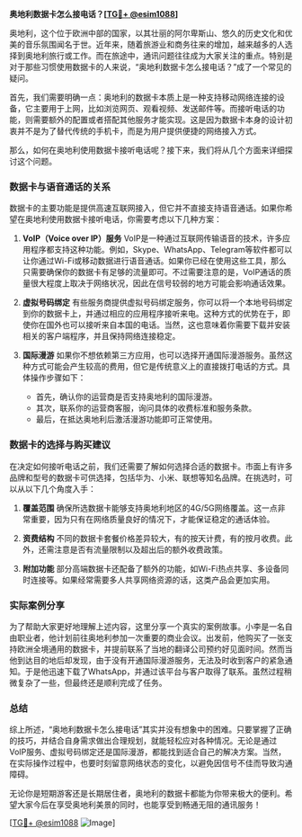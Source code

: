 **奥地利数据卡怎么接电话？[[TG💪+ @esim1088](https://t.me/s/esim1088)]**

奥地利，这个位于欧洲中部的国家，以其壮丽的阿尔卑斯山、悠久的历史文化和优美的音乐氛围闻名于世。近年来，随着旅游业和商务往来的增加，越来越多的人选择到奥地利旅行或工作。而在旅途中，通讯问题往往成为大家关注的重点。特别是对于那些习惯使用数据卡的人来说，“奥地利数据卡怎么接电话？”成了一个常见的疑问。

首先，我们需要明确一点：奥地利的数据卡本质上是一种支持移动网络连接的设备，它主要用于上网，比如浏览网页、观看视频、发送邮件等。而接听电话的功能，则需要额外的配置或者搭配其他服务才能实现。这是因为数据卡本身的设计初衷并不是为了替代传统的手机卡，而是为用户提供便捷的网络接入方式。

那么，如何在奥地利使用数据卡接听电话呢？接下来，我们将从几个方面来详细探讨这个问题。

### 数据卡与语音通话的关系

数据卡的主要功能是提供高速互联网接入，但它并不直接支持语音通话。如果你希望在奥地利使用数据卡接听电话，你需要考虑以下几种方案：

1. **VoIP（Voice over IP）服务**
   VoIP是一种通过互联网传输语音的技术，许多应用程序都支持这种功能。例如，Skype、WhatsApp、Telegram等软件都可以让你通过Wi-Fi或移动数据进行语音通话。如果你已经在使用这些工具，那么只需要确保你的数据卡有足够的流量即可。不过需要注意的是，VoIP通话的质量很大程度上取决于网络状况，因此在信号较弱的地方可能会影响通话效果。

2. **虚拟号码绑定**
   有些服务商提供虚拟号码绑定服务，你可以将一个本地号码绑定到你的数据卡上，并通过相应的应用程序接听来电。这种方式的优势在于，即使你在国外也可以接听来自本国的电话。当然，这也意味着你需要下载并安装相关的客户端程序，并且保持网络连接稳定。

3. **国际漫游**
   如果你不想依赖第三方应用，也可以选择开通国际漫游服务。虽然这种方式可能会产生较高的费用，但它是传统意义上的直接拨打电话的方式。具体操作步骤如下：
   
   - 首先，确认你的运营商是否支持奥地利的国际漫游。
   - 其次，联系你的运营商客服，询问具体的收费标准和服务条款。
   - 最后，在抵达奥地利后激活漫游功能即可正常使用。

### 数据卡的选择与购买建议

在决定如何接听电话之前，我们还需要了解如何选择合适的数据卡。市面上有许多品牌和型号的数据卡可供选择，包括华为、小米、联想等知名品牌。在挑选时，可以从以下几个角度入手：

1. **覆盖范围**
   确保所选数据卡能够支持奥地利地区的4G/5G网络覆盖。这一点非常重要，因为只有在网络质量良好的情况下，才能保证稳定的通话体验。

2. **资费结构**
   不同的数据卡套餐价格差异较大，有的按天计费，有的按月收费。此外，还需注意是否有流量限制以及超出后的额外收费政策。

3. **附加功能**
   部分高端数据卡还配备了额外的功能，如Wi-Fi热点共享、多设备同时连接等。如果经常需要多人共享网络资源的话，这类产品会更加实用。

### 实际案例分享

为了帮助大家更好地理解上述内容，这里分享一个真实的案例故事。小李是一名自由职业者，他计划前往奥地利参加一次重要的商业会议。出发前，他购买了一张支持欧洲全境通用的数据卡，并提前联系了当地的翻译公司预约好见面时间。然而当他到达目的地后却发现，由于没有开通国际漫游服务，无法及时收到客户的紧急通知。于是他迅速下载了WhatsApp，并通过该平台与客户取得了联系。虽然过程稍微复杂了一些，但最终还是顺利完成了任务。

### 总结

综上所述，“奥地利数据卡怎么接电话”其实并没有想象中的困难。只要掌握了正确的技巧，并结合自身需求做出合理规划，就能轻松应对各种情况。无论是通过VoIP服务、虚拟号码绑定还是国际漫游，都能找到适合自己的解决方案。当然，在实际操作过程中，也要时刻留意网络状态的变化，以避免因信号不佳而导致沟通障碍。

无论你是短期游客还是长期居住者，奥地利的数据卡都能为你带来极大的便利。希望大家今后在享受奥地利美景的同时，也能享受到畅通无阻的通讯服务！

[[TG💪+ @esim1088](https://t.me/s/esim1088) ![Image](https://i.postimg.cc/4NQfJmqS/Snipaste-2025-05-13-00-14-12.png)]